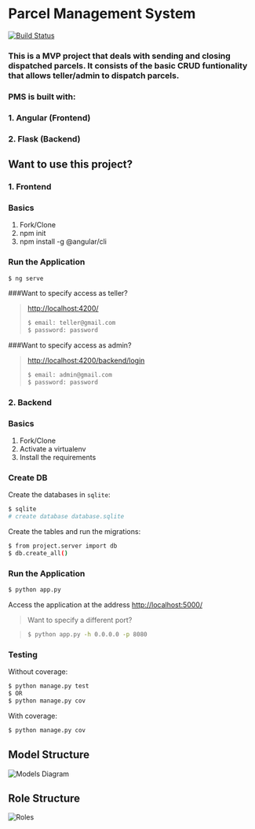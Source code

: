 # Parcel Management System
[![Build Status](https://app.travis-ci.com/blvck-code/parcel-management-system-backend.svg?branch=master)](https://app.travis-ci.com/blvck-code/parcel-management-system-backend)
### This is a MVP project that deals with sending and closing dispatched parcels. It consists of the basic CRUD funtionality that allows teller/admin to dispatch parcels. 

### PMS is built with:
### 1. Angular (Frontend)
### 2. Flask (Backend)

## Want to use this project?

### 1. Frontend
### Basics

1. Fork/Clone
1. npm init
1. npm install -g @angular/cli

### Run the Application

```sh
$ ng serve
```

###Want to specify access as teller?

> [http://localhost:4200/](http://localhost:4200/)
> ```sh
> $ email: teller@gmail.com
> $ password: password
> ```

###Want to specify access as admin?

> [http://localhost:4200/backend/login](http://localhost:4200/backend/login)
> ```sh
> $ email: admin@gmail.com
> $ password: password
> ```
### 2. Backend
### Basics

1. Fork/Clone
1. Activate a virtualenv
1. Install the requirements

### Create DB

Create the databases in `sqlite`:

```sh
$ sqlite
# create database database.sqlite
```

Create the tables and run the migrations:

```sh
$ from project.server import db
$ db.create_all()
```

### Run the Application

```sh
$ python app.py
```

Access the application at the address [http://localhost:5000/](http://localhost:5000/)

> Want to specify a different port?

> ```sh
> $ python app.py -h 0.0.0.0 -p 8080
> ```

### Testing

Without coverage:

```sh
$ python manage.py test
$ OR
$ python manage.py cov
```

With coverage:

```sh
$ python manage.py cov
```
## Model Structure
![Models Diagram](https://user-images.githubusercontent.com/53207394/125304487-4fb60480-e336-11eb-8d44-7d91d500173b.jpg)

## Role Structure
![Roles](https://user-images.githubusercontent.com/53207394/125304589-652b2e80-e336-11eb-85ea-12d773aa5bd9.jpg)

